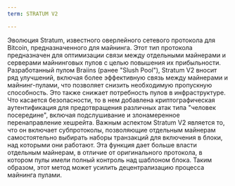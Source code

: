 ```yaml
---
term: STRATUM V2

---
```

Эволюция Stratum, известного оверлейного сетевого протокола для Bitcoin, предназначенного для майнинга. Этот тип протокола предназначен для оптимизации связи между отдельными майнерами и серверами майнинговых пулов с целью повышения их прибыльности. Разработанный пулом Braiins (ранее "Slush Pool"), Stratum V2 вносит ряд улучшений, включая более эффективную связь между майнерами и майнинг-пулами, что позволяет снизить необходимую пропускную способность. Это также снижает потребность пулов в инфраструктуре. Что касается безопасности, то в нем добавлена криптографическая аутентификация для предотвращения различных атак типа "человек посередине", включая подслушивание и злонамеренное перенаправление хешрейта. Важным аспектом Stratum V2 является то, что он включает субпротоколы, позволяющие отдельным майнерам самостоятельно выбирать наборы транзакций для включения в блоки, над которыми они работают. Эта функция дает больше власти отдельным майнерам, в отличие от оригинального протокола, в котором пулы имели полный контроль над шаблоном блока. Таким образом, этот метод может усилить децентрализацию процесса майнинга пулами.